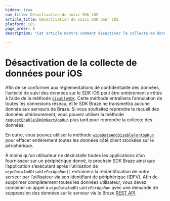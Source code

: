```yaml
---
hidden: true
nav_title: Désactivation du suivi SDK iOS
article_title: Désactivation du suivi SDK pour iOS
platform: iOS
page_order: 8
description: "Cet article montre comment désactiver la collecte de données pour votre application iOS."

---
```


# Désactivation de la collecte de données pour iOS

Afin de se conformer aux réglementations de confidentialité des données, l’activité de suivi des données sur le SDK iOS peut être entièrement arrêtée à l’aide de la méthode [`disableSDK`](http://appboy.github.io/appboy-ios-sdk/docs/interface_appboy.html#a8d3b78a98420713d8590ed63c9172733). Cette méthode entraînera l’annulation de toutes les connexions réseau, et le SDK Braze ne transmettra aucune donnée aux serveurs de Braze. Si vous souhaitez reprendre le recueil des données ultérieurement, vous pouvez utiliser la méthode [`requestEnableSDKOnNextAppRun`](http://appboy.github.io/appboy-ios-sdk/docs/interface_appboy.html#a781078a40a3db0de64ac82dcae3b595b) plus tard pour reprendre la collecte des données.

En outre, vous pouvez utiliser la méthode [`wipeDataAndDisableForAppRun`](http://appboy.github.io/appboy-ios-sdk/docs/interface_appboy.html#ac8d580f60ec0608cd91240a8a3aa23a3) pour effacer entièrement toutes les données côté client stockées sur le périphérique.

À moins qu’un utilisateur ne désinstalle toutes les applications d’un fournisseur sur un périphérique donné, le prochain SDK Braze ainsi que l’application s’exécutant après l’utilisation de `wipeDataAndDisableForAppRun()` entraînera la réidentification de notre serveur par l’utilisateur via son identifiant de périphérique (IDFV). Afin de supprimer complètement toutes les données utilisateur, vous devez combiner un appel à `wipeDataAndDisableForAppRun` avec une demande de suppression des données sur le serveur via le Braze [REST API]({{site.baseurl}}/developer_guide/rest_api/user_data/#user-delete-endpoint).

